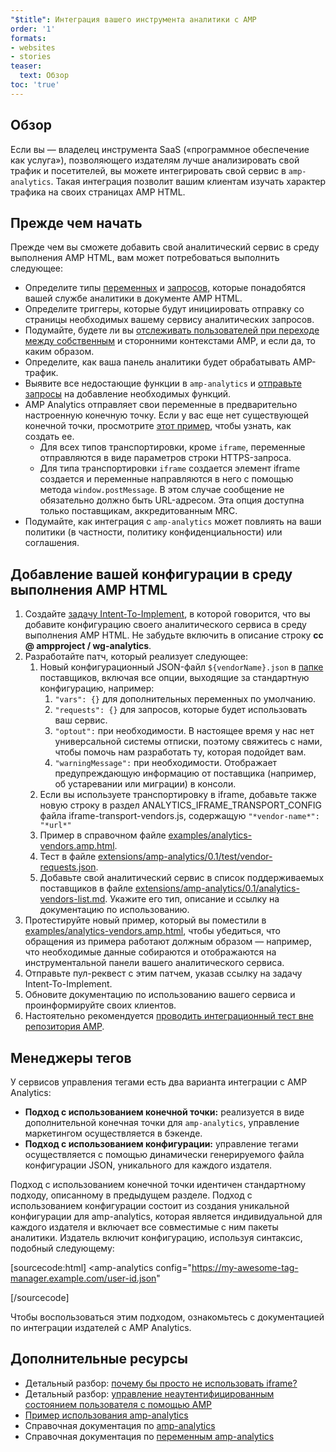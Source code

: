 ```yaml
---
"$title": Интеграция вашего инструмента аналитики с AMP
order: '1'
formats:
- websites
- stories
teaser:
  text: Обзор
toc: 'true'
---
```


##  Обзор

Если вы — владелец инструмента SaaS («программное обеспечение как услуга»), позволяющего издателям лучше анализировать свой трафик и посетителей, вы можете интегрировать свой сервис в `amp-analytics`. Такая интеграция позволит вашим клиентам изучать характер трафика на своих страницах AMP HTML.

## Прежде чем начать <a name="before-you-begin"></a>

Прежде чем вы сможете добавить свой аналитический сервис в среду выполнения AMP HTML, вам может потребоваться выполнить следующее:

- Определите типы [переменных](https://github.com/ampproject/amphtml/blob/master/extensions/amp-analytics/analytics-vars.md) и [запросов,](https://github.com/ampproject/amphtml/blob/master/extensions/amp-analytics/amp-analytics.md#requests) которые понадобятся вашей службе аналитики в документе AMP HTML.
- Определите триггеры, которые будут инициировать отправку со страницы необходимых вашему сервису аналитических запросов.
- Подумайте, будете ли вы [отслеживать пользователей при переходе между собственным](https://github.com/ampproject/amphtml/blob/master/spec/amp-managing-user-state.md) и сторонними контекстами AMP, и если да, то каким образом.
- Определите, как ваша панель аналитики будет обрабатывать AMP-трафик.
- Выявите все недостающие функции в `amp-analytics` и [отправьте запросы](https://github.com/ampproject/amphtml/issues/new) на добавление необходимых функций.
- AMP Analytics отправляет свои переменные в предварительно настроенную конечную точку. Если у вас еще нет существующей конечной точки, просмотрите [этот пример](https://github.com/ampproject/amp-publisher-sample#amp-analytics-sample), чтобы узнать, как создать ее.
    - Для всех типов транспортировки, кроме `iframe`, переменные отправляются в виде параметров строки HTTPS-запроса.
    - Для типа транспортировки `iframe` создается элемент iframe создается и переменные направляются в него с помощью метода `window.postMessage`. В этом случае сообщение не обязательно должно быть URL-адресом. Эта опция доступна только поставщикам, аккредитованным MRC.
- Подумайте, как интеграция с `amp-analytics` может повлиять на ваши политики (в частности, политику конфиденциальности) или соглашения.

## Добавление вашей конфигурации в среду выполнения AMP HTML <a name="adding-your-configuration-to-the-amp-html-runtime"></a>

1. Создайте [задачу Intent-To-Implement](https://github.com/ampproject/amphtml/blob/master/extensions/amp-analytics/../../CONTRIBUTING.md#contributing-features), в которой говорится, что вы добавите конфигурацию своего аналитического сервиса в среду выполнения AMP HTML. Не забудьте включить в описание строку **cc @ ampproject / wg-analytics**.
2. Разработайте патч, который реализует следующее:
    1. Новый конфигурационный JSON-файл `${vendorName}.json` в [папке](https://github.com/ampproject/amphtml/tree/master/extensions/amp-analytics/0.1/vendors) поставщиков, включая все опции, выходящие за стандартную конфигурацию, например:
        1. `"vars": {}` для дополнительных переменных по умолчанию.
        2. `"requests": {}` для запросов, которые будет использовать ваш сервис.
        3. `"optout":` при необходимости. В настоящее время у нас нет универсальной системы отписки, поэтому свяжитесь с нами, чтобы помочь нам разработать ту, которая подойдет вам.
        4. `"warningMessage":` при необходимости. Отображает предупреждающую информацию от поставщика (например, об устаревании или миграции) в консоли.
    2. Если вы используете транспортировку в iframe, добавьте также новую строку в раздел ANALYTICS_IFRAME_TRANSPORT_CONFIG файла iframe-transport-vendors.js, содержащую `"*vendor-name*": "*url*"`
    3. Пример в справочном файле [examples/analytics-vendors.amp.html](https://github.com/ampproject/amphtml/blob/master/extensions/amp-analytics/../../examples/analytics-vendors.amp.html).
    4. Тест в файле [extensions/amp-analytics/0.1/test/vendor-requests.json](https://github.com/ampproject/amphtml/blob/master/extensions/amp-analytics/../../extensions/amp-analytics/0.1/test/vendor-requests.json).
    5. Добавьте свой аналитический сервис в список поддерживаемых поставщиков в файле [extensions/amp-analytics/0.1/analytics-vendors-list.md](https://github.com/ampproject/amphtml/blob/master/extensions/amp-analytics/./analytics-vendors-list.md). Укажите его тип, описание и ссылку на документацию по использованию.
3. Протестируйте новый пример, который вы поместили в [examples/analytics-vendors.amp.html](https://github.com/ampproject/amphtml/blob/master/extensions/amp-analytics/../../examples/analytics-vendors.amp.html), чтобы убедиться, что обращения из примера работают должным образом — например, что необходимые данные собираются и отображаются на инструментальной панели вашего аналитического сервиса.
4. Отправьте пул-реквест с этим патчем, указав ссылку на задачу Intent-To-Implement.
5. Обновите документацию по использованию вашего сервиса и проинформируйте своих клиентов.
6. Настоятельно рекомендуется [проводить интеграционный тест вне репозитория AMP](https://github.com/ampproject/amphtml/blob/master/extensions/amp-analytics/../../3p/README.md#adding-proper-integration-tests).

## Менеджеры тегов <a name="tag-managers"></a>

У сервисов управления тегами есть два варианта интеграции с AMP Analytics:

- **Подход с использованием конечной точки:** реализуется в виде дополнительной конечная точки для `amp-analytics`, управление маркетингом осуществляется в бэкенде.
- **Подход с использованием конфигурации:** управление тегами осуществляется с помощью динамически генерируемого файла конфигурации JSON, уникального для каждого издателя.

Подход с использованием конечной точки идентичен стандартному подходу, описанному в предыдущем разделе. Подход с использованием конфигурации состоит из создания уникальной конфигурации для amp-analytics, которая является индивидуальной для каждого издателя и включает все совместимые с ним пакеты аналитики. Издатель включит конфигурацию, используя синтаксис, подобный следующему:

[sourcecode:html]
<amp-analytics
  config="https://my-awesome-tag-manager.example.com/user-id.json"
></amp-analytics>
[/sourcecode]

Чтобы воспользоваться этим подходом, ознакомьтесь с документацией по интеграции издателей с AMP Analytics.

## Дополнительные ресурсы <a name="further-resources"></a>

- Детальный разбор: [почему бы просто не использовать iframe?](https://github.com/ampproject/amphtml/blob/master/extensions/amp-analytics/why-not-iframe.md)
- Детальный разбор: [управление неаутентифицированным состоянием пользователя с помощью AMP](https://github.com/ampproject/amphtml/blob/master/spec/amp-managing-user-state.md)
- [Пример использования amp-analytics](https://github.com/ampproject/amp-publisher-sample#amp-analytics-sample)
- Справочная документация по [amp-analytics](https://amp.dev/documentation/components/amp-analytics)
- Справочная документация по [переменным amp-analytics](https://github.com/ampproject/amphtml/blob/master/extensions/amp-analytics/analytics-vars.md)
